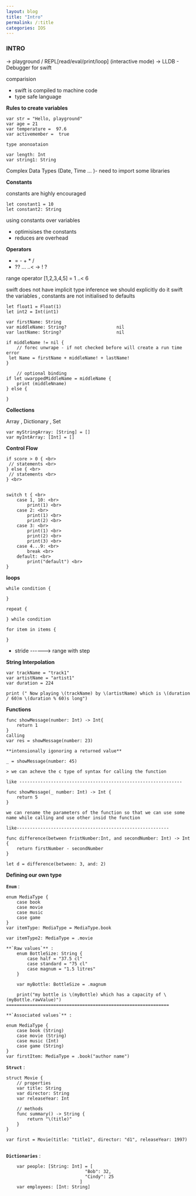 ```yaml
---
layout: blog
title: "Intro"
permalink: /:title
categories: IOS
---
```

### INTRO

-> playground / REPL[read/eval/print/loop] (interactive mode)
-> LLDB -  Debugger for swift

comparision

- swift is compiled to machine code 
- type safe language

**Rules to create variables**

```
var str = "Hello, playground"
var age = 21
var temperature =  97.6
var activemember =  true

type anonoataion 

var length: Int
var string1: String
```
Complex Data Types (Date, Time ... )- need to import some libraries

**Constants**

constants are highly encouraged

```
let constant1 = 10
let constant2: String

```

using constants over variables 
 - optimisises the constants
 - reduces are overhead

**Operators**

- = - + * /
- ?? ... ..< -> ! ?

range operator
[1,2,3,4,5] = 1 ..< 6

swift does not have implicit type inference we should explicitly do it 
swift the variables , constants are not initialised to defaults

```
let float1 = Float(1)
let int2 = Int(int1)
```

```
var firstName: String
var middleName: String?                   nil
var lastName: String?                     nil

if middleName != nil {
    // forec unwrape - if not checked before will create a run time error
 let Name = firstName + middleName! + lastName!
}

    // optional binding
if let uwarppedMiddleName = middleName {
    print (middleNname)
} else {

}

```

**Collections**

Array , Dictionary , Set
```
var myStringArray: [String] = []
var myIntArray: [Int] = []

```

**Control Flow**
```
if score > 0 { <br>
 // statements <br>
} else { <br>
 // statements <br>
} <br>


switch t { <br>
    case 1, 10: <br>
        print(1) <br>
    case 2: <br>
        print(1) <br>
        print(2) <br>
    case 3: <br>
        print(1) <br>
        print(2) <br>
        print(3) <br>
    case 4...9: <br>
        break <br>
    default: <br>
        print("default") <br>
}
```
**loops**
```
while condition {

}

repeat {

} while condition

for item in items {

}

```
- stride ------> range with step

**String Interpolation**

```
var trackName = "track1"
var artistName = "artist1"
var duration = 224

print (" Now playing \(trackName) by \(artistName) which is \(duration / 60)m \(duration % 60)s long")

```

**Functions**

```
func showMessage(number: Int) -> Int{
    return 1
}
calling
var res = showMessage(number: 23)

**intensionally igonoring a returned value**

_ = showMessage(number: 45)

> we can acheve the c type of syntax for calling the function

like --------------------------------------------------------------

func showMessage(_ number: Int) -> Int {
    return 5
}

we can rename the parameters of the function so that we can use some name while calling and use other insid the function

like----------------------------------------------------------

func difference(between fristNumber:Int, and secondNumber: Int) -> Int {
    return firstNumber - secondNumber
}

let d = difference(between: 3, and: 2)

```
**Defining our own type**

**`Enum`** :
```
enum MediaType {
    case book
    case movie
    case music
    case game
}
var itemType: MediaType = MediaType.book

var itemType2: MediaType = .movie

**`Raw values`** :
    enum BottleSize: String {
        case half = "37.5 cl"
        case standard = "75 cl"
        case magnum = "1.5 litres"
    }

    var myBottle: BottleSize = .magnum

    print("my bottle is \(myBottle) which has a capacity of \(myBottle.rawValue)")
==============================================================

**`Associated values`** :

enum MediaType {
    case book (String)
    case movie (String)
    case music (Int)
    case game (String)
}
var firstItem: MediaType = .book("author name")

```

**`Struct`** :

```
struct Movie {
    // properties
    var title: String
    var director: String
    var releaseYear: Int

    // methods
    func summary() -> String {
        return "\(title)"
    } 
}

var first = Movie(title: "title1", director: "d1", releaseYear: 1997)


```

**`Dictionaries`** :

```
    var people: [String: Int] = [
                              "Bob": 32,
                              "Cindy": 25
                            ]
    var employees: [Int: String]
```


